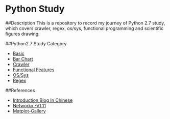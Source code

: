 # Python Study
##Description
This is a repository to record my journey of Python 2.7 study, which covers crawler, regex, os/sys, functional programming and scientific figures drawing.

##Python2.7 Study Category
- [Basic](./function_test.py)
- [Bar Chart](./plot)
- [Crawler](./crawler)
- [Functional Features](./functional_test.py)
- [OS/Sys](./os)
- [Regex](./regex_test.py)

##References
- [Introduction Blog In Chinese](http://www.liaoxuefeng.com/wiki/001374738125095c955c1e6d8bb493182103fac9270762a000)
- [Networkx -V1.11](http://networkx.readthedocs.io/en/networkx-1.11/)
- [Matplot-Gallery](http://matplotlib.org/gallery.html)
